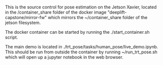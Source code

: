 This is the source control for pose estimation on the Jetson Xavier, located in
the /container_share folder of the docker image "deeplift-capstone/mirror-fw" which
mirrors the ~/container_share folder of the jetson filesystem.

The docker container can be started by running the ./start_container.sh script.

The main demo is located in ./trt_pose/tasks/human_pose/live_demo.ipynb. This should be 
run from outside the container by running ~/run_trt_pose.sh which will open up a jupyter notebook
in the web browser. 
